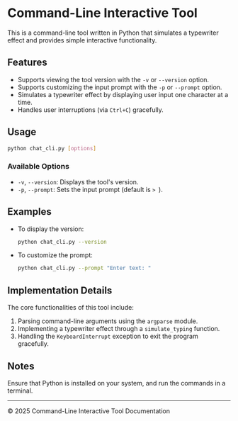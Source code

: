 # Command-Line Interactive Tool

This is a command-line tool written in Python that simulates a typewriter effect and provides simple interactive functionality.

## Features

- Supports viewing the tool version with the `-v` or `--version` option.
- Supports customizing the input prompt with the `-p` or `--prompt` option.
- Simulates a typewriter effect by displaying user input one character at a time.
- Handles user interruptions (via `Ctrl+C`) gracefully.

## Usage

```bash
python chat_cli.py [options]
```

### Available Options

- `-v`, `--version`: Displays the tool's version.
- `-p`, `--prompt`: Sets the input prompt (default is `> `).

## Examples

- To display the version:

  ```bash
  python chat_cli.py --version
  ```

- To customize the prompt:

  ```bash
  python chat_cli.py --prompt "Enter text: "
  ```

## Implementation Details

The core functionalities of this tool include:

1. Parsing command-line arguments using the `argparse` module.
2. Implementing a typewriter effect through a `simulate_typing` function.
3. Handling the `KeyboardInterrupt` exception to exit the program gracefully.

## Notes

Ensure that Python is installed on your system, and run the commands in a terminal.

---

© 2025 Command-Line Interactive Tool Documentation
```